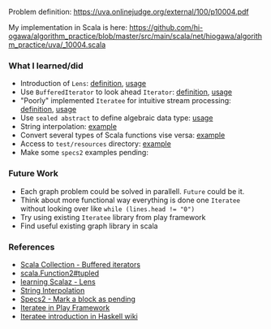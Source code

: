<!--
{
  "title": "UVA 10004: Bicoloring",
  "date": "2015-12-03T03:54:43.000Z",
  "category": "",
  "tags": [
    "algorithm",
    "scala",
    "iteratee",
    "lens",
    "graph"
  ],
  "draft": false
}
-->

Problem definition: https://uva.onlinejudge.org/external/100/p10004.pdf

My implementation in Scala is here: https://github.com/hi-ogawa/algorithm_practice/blob/master/src/main/scala/net/hiogawa/algorithm_practice/uva/_10004.scala

### What I learned/did

- Introduction of `Lens`:
[definition](https://github.com/hi-ogawa/algorithm_practice/blob/c21be2fab87e8fc39987010a1f195d0745f93382/src/main/scala/net/hiogawa/algorithm_practice/uva/_10004.scala#L132-L149),
[usage](https://github.com/hi-ogawa/algorithm_practice/blob/c21be2fab87e8fc39987010a1f195d0745f93382/src/main/scala/net/hiogawa/algorithm_practice/uva/_10004.scala#L60-L69)
- Use `BufferedIterator` to look ahead `Iterator`:
[definition](https://github.com/hi-ogawa/algorithm_practice/blob/c21be2fab87e8fc39987010a1f195d0745f93382/src/main/scala/net/hiogawa/algorithm_practice/uva/_10004.scala#L28),
[usage](https://github.com/hi-ogawa/algorithm_practice/blob/c21be2fab87e8fc39987010a1f195d0745f93382/src/main/scala/net/hiogawa/algorithm_practice/uva/_10004.scala#L32)
- "Poorly" implemented `Iteratee` for intuitive stream processing:
[definition](https://github.com/hi-ogawa/algorithm_practice/blob/c21be2fab87e8fc39987010a1f195d0745f93382/src/main/scala/net/hiogawa/algorithm_practice/uva/_10004.scala#L169-L195),
[usage](https://github.com/hi-ogawa/algorithm_practice/blob/c21be2fab87e8fc39987010a1f195d0745f93382/src/main/scala/net/hiogawa/algorithm_practice/uva/_10004.scala#L43-L57)
- Use `sealed abstract` to define algebraic data type:
[usage](https://github.com/hi-ogawa/algorithm_practice/blob/c21be2fab87e8fc39987010a1f195d0745f93382/src/main/scala/net/hiogawa/algorithm_practice/uva/_10004.scala#L169)
- String interpolation:
[example](https://github.com/hi-ogawa/algorithm_practice/blob/c21be2fab87e8fc39987010a1f195d0745f93382/src/main/scala/net/hiogawa/algorithm_practice/uva/_10004.scala#L81-L82)
- Convert several types of Scala functions vise versa:
[example](https://github.com/hi-ogawa/algorithm_practice/blob/c21be2fab87e8fc39987010a1f195d0745f93382/src/main/scala/net/hiogawa/algorithm_practice/uva/_10004.scala#L33)
- Access to `test/resources` directory:
[example](https://github.com/hi-ogawa/algorithm_practice/blob/c21be2fab87e8fc39987010a1f195d0745f93382/src/test/scala/net/hiogawa/algorithm_practice/uva/_10004Test.scala#L88-L89)
- Make some `specs2` examples pending:

### Future Work

- Each graph problem could be solved in parallell. `Future` could be it.
- Think about more functional way everything is done one `Iteratee` without looking over like `while (lines.head != "0")`
- Try using existing `Iteratee` library from play framework
- Find useful existing graph library in scala

### References

- [Scala Collection - Buffered iterators](http://docs.scala-lang.org/overviews/collections/iterators.html#buffered-iterators)
- [scala.Function2#tupled](http://www.scala-lang.org/api/current/index.html#scala.Function2@tupled:((T1,T2))=>R)
- [learning Scalaz - Lens](http://eed3si9n.com/learning-scalaz/Lens.html)
- [String Interpolation](http://docs.scala-lang.org/overviews/core/string-interpolation.html)
- [Specs2 - Mark a block as pending](http://etorreborre.github.io/specs2/guide/SPECS2-2.4.17/org.specs2.guide.HowTo.html#Mark+a+block+as+pending)
- [Iteratee in Play Framework](https://www.playframework.com/documentation/2.3.x/Iteratees)
- [Iteratee introduction in Haskell wiki](https://wiki.haskell.org/Enumerator_and_iteratee)